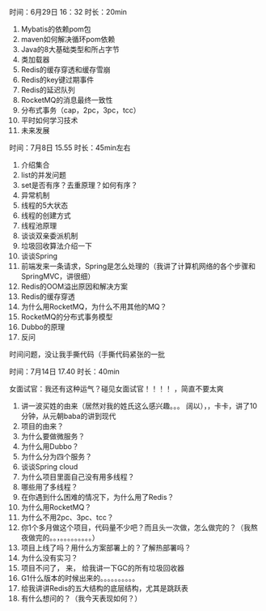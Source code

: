 时间：6月29日 16：32 时长：20min

1. Mybatis的依赖pom包
2. maven如何解决循环pom依赖
3. Java的8大基础类型和所占字节
4. 类加载器
5. Redis的缓存穿透和缓存雪崩
6. Redis的key键过期事件
7. Redis的延迟队列
8. RocketMQ的消息最终一致性
9. 分布式事务（cap，2pc，3pc，tcc）
10. 平时如何学习技术
11. 未来发展



时间：7月8日 15.55 时长：45min左右

1. 介绍集合
2. list的并发问题
3. set是否有序？去重原理？如何有序？
4. 异常机制
5. 线程的5大状态
6. 线程的创建方式
7. 线程池原理
8. 谈谈双亲委派机制
9. 垃圾回收算法介绍一下
10. 谈谈Spring
11. 前端发来一条请求，Spring是怎么处理的（我讲了计算机网络的各个步骤和SpringMVC，讲很细）
12. Redis的OOM溢出原因和解决方案
13. Redis的缓存穿透
14. 为什么用RocketMQ，为什么不用其他的MQ？
15. RocketMQ的分布式事务模型
16. Dubbo的原理
17. 反问

时间问题，没让我手撕代码（手撕代码紧张的一批



时间：7月14日 17.40 时长：40min

女面试官：我还有这种运气？碰见女面试官！！！！ ，简直不要太爽

1. 讲一波买姓的由来（居然对我的姓氏这么感兴趣。。。 阔以），，卡卡，讲了10分钟，从元朝baba的讲到现代
2. 项目的由来？
3. 为什么要做微服务？
4. 为什么用Dubbo？
5. 为什么分为四个服务？
6. 谈谈Spring cloud
7. 为什么项目里面自己没有用多线程？
8. 哪些用了多线程？
9. 在你遇到什么困难的情况下，为什么用了Redis？
10. 为什么用RocketMQ？
11. 为什么不用2pc、3pc、tcc？
12. 你1个多月做这个项目，代码量不少吧？而且头一次做，怎么做完的？（我熬夜做完的。。，。。。。。。。。。）
13. 项目上线了吗？用什么方案部署上的？了解热部署吗？
14. 为什么没有实习？
15. 项目不问了， 来， 给我讲一下GC的所有垃圾回收器
16. G1什么版本的时候出来的。。。。。。。。。。
17. 给我讲讲Redis的五大结构的底层结构，尤其是跳跃表
18. 有什么想问的？（我今天表现如何？）

